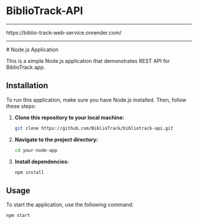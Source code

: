# BiblioTrack-API
<hr>
https://biblio-track-web-service.onrender.com/
<hr>
# Node.js Application

This is a simple Node.js application that demonstrates REST API for BiblioTrack app.

## Installation

To run this application, make sure you have Node.js installed. Then, follow these steps:

1. **Clone this repository to your local machine:**
    ```bash
    git clone https://github.com/BiblioTrack/bibliotrack-api.git
    ```

2. **Navigate to the project directory:**
    ```bash
    cd your-node-app
    ```

3. **Install dependencies:**
    ```bash
    npm install
    ```

## Usage

To start the application, use the following command:
```bash
npm start

